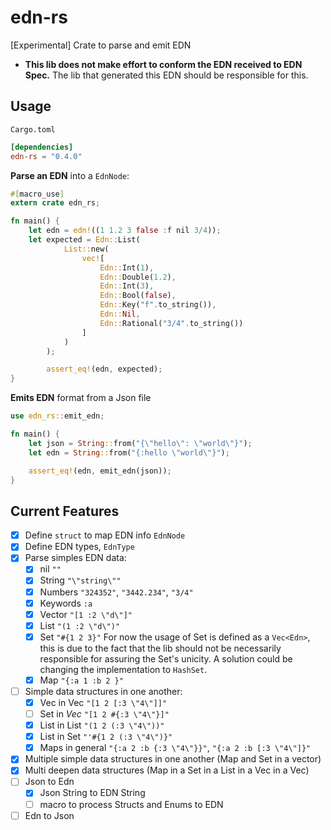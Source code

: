 # edn-rs
[Experimental] Crate to parse and emit EDN
* **This lib does not make effort to conform the EDN received to EDN Spec.** The lib that generated this EDN should be responsible for this.

## Usage

`Cargo.toml`
```toml
[dependencies]
edn-rs = "0.4.0"
```

**Parse an EDN** into a `EdnNode`:
```rust
#[macro_use]
extern crate edn_rs;

fn main() {
    let edn = edn!((1 1.2 3 false :f nil 3/4));
    let expected = Edn::List(
            List::new(
                vec![
                    Edn::Int(1),
                    Edn::Double(1.2),
                    Edn::Int(3),
                    Edn::Bool(false),
                    Edn::Key("f".to_string()),
                    Edn::Nil,
                    Edn::Rational("3/4".to_string())
                ]
            )
        );

        assert_eq!(edn, expected);
}
```

**Emits EDN** format from a Json file
 ```rust
 use edn_rs::emit_edn;

 fn main() {
     let json = String::from("{\"hello\": \"world\"}");
     let edn = String::from("{:hello \"world\"}");

     assert_eq!(edn, emit_edn(json));
 }
 ```

## Current Features
- [x] Define `struct` to map EDN info `EdnNode`
- [x] Define EDN types, `EdnType`
- [x] Parse simples EDN data:
    - [x] nil `""`
    - [x] String `"\"string\""`
    - [x] Numbers `"324352"`, `"3442.234"`, `"3/4"`
    - [x] Keywords `:a`
    - [x] Vector `"[1 :2 \"d\"]"`
    - [x] List `"(1 :2 \"d\")"`
    - [x] Set `"#{1 2 3}"` For now the usage of Set is defined as a `Vec<Edn>`, this is due to the fact that the lib should not be necessarily responsible for assuring the Set's unicity. A solution could be changing the implementation to `HashSet`.
    - [x] Map `"{:a 1 :b 2 }"`
- [ ] Simple data structures in one another:
    - [x] Vec in Vec `"[1 2 [:3 \"4\"]]"`
    - [ ] Set in _Vec_ `"[1 2 #{:3 \"4\"}]"`
    - [x] List in List `"(1 2 (:3 \"4\"))"`
    - [x] List in Set `"'#{1 2 (:3 \"4\")}"`
    - [x] Maps in general `"{:a 2 :b {:3 \"4\"}}"`, `"{:a 2 :b [:3 \"4\"]}"`
- [x] Multiple simple data structures in one another (Map and Set in a vector)
- [x] Multi deepen data structures (Map in a Set in a List in a  Vec in a Vec)
- [ ] Json to Edn
    - [x] Json String to EDN String
    - [ ] macro to process Structs and Enums to EDN
- [ ] Edn to Json